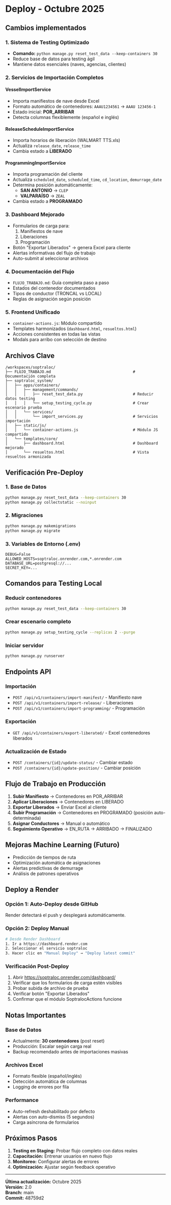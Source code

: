 # Deploy - Octubre 2025

## Cambios implementados

### 1. Sistema de Testing Optimizado
- **Comando:** `python manage.py reset_test_data --keep-containers 30`
- Reduce base de datos para testing ágil
- Mantiene datos esenciales (naves, agencias, clientes)

### 2. Servicios de Importación Completos

#### VesselImportService
- Importa manifiestos de nave desde Excel
- Formato automático de contenedores: `AAAU1234561` → `AAAU 123456-1`
- Estado inicial: **POR_ARRIBAR**
- Detecta columnas flexiblemente (español e inglés)

#### ReleaseScheduleImportService  
- Importa horarios de liberación (WALMART TTS.xls)
- Actualiza `release_date`, `release_time`
- Cambia estado a **LIBERADO**

#### ProgrammingImportService
- Importa programación del cliente
- Actualiza `scheduled_date`, `scheduled_time`, `cd_location`, `demurrage_date`
- Determina posición automáticamente:
  - **SAN ANTONIO** → `CLEP`
  - **VALPARAÍSO** → `ZEAL`
- Cambia estado a **PROGRAMADO**

### 3. Dashboard Mejorado
- Formularios de carga para:
  1. Manifiestos de nave
  2. Liberaciones
  3. Programación
- Botón "Exportar Liberados" → genera Excel para cliente
- Alertas informativas del flujo de trabajo
- Auto-submit al seleccionar archivos

### 4. Documentación del Flujo
- `FLUJO_TRABAJO.md`: Guía completa paso a paso
- Estados del contenedor documentados
- Tipos de conductor (TRONCAL vs LOCAL)
- Reglas de asignación según posición

### 5. Frontend Unificado
- `container-actions.js`: Módulo compartido
- Templates harmonizados (`dashboard.html`, `resueltos.html`)
- Acciones consistentes en todas las vistas
- Modals para arribo con selección de destino

## Archivos Clave

```
/workspaces/soptraloc/
├── FLUJO_TRABAJO.md                                    # Documentación completa
├── soptraloc_system/
│   ├── apps/containers/
│   │   ├── management/commands/
│   │   │   ├── reset_test_data.py                      # Reducir datos testing
│   │   │   └── setup_testing_cycle.py                  # Crear escenario prueba
│   │   └── services/
│   │       └── import_services.py                      # Servicios importación
│   ├── static/js/
│   │   └── container-actions.js                        # Módulo JS compartido
│   └── templates/core/
│       ├── dashboard.html                              # Dashboard mejorado
│       └── resueltos.html                              # Vista resueltos armonizada
```

## Verificación Pre-Deploy

### 1. Base de Datos
```bash
python manage.py reset_test_data --keep-containers 30
python manage.py collectstatic --noinput
```

### 2. Migraciones
```bash
python manage.py makemigrations
python manage.py migrate
```

### 3. Variables de Entorno (.env)
```
DEBUG=False
ALLOWED_HOSTS=soptraloc.onrender.com,*.onrender.com
DATABASE_URL=postgresql://...
SECRET_KEY=...
```

## Comandos para Testing Local

### Reducir contenedores
```bash
python manage.py reset_test_data --keep-containers 30
```

### Crear escenario completo
```bash
python manage.py setup_testing_cycle --replicas 2 --purge
```

### Iniciar servidor
```bash
python manage.py runserver
```

## Endpoints API

### Importación
- `POST /api/v1/containers/import-manifest/` - Manifiesto nave
- `POST /api/v1/containers/import-release/` - Liberaciones
- `POST /api/v1/containers/import-programming/` - Programación

### Exportación
- `GET /api/v1/containers/export-liberated/` - Excel contenedores liberados

### Actualización de Estado
- `POST /containers/{id}/update-status/` - Cambiar estado
- `POST /containers/{id}/update-position/` - Cambiar posición

## Flujo de Trabajo en Producción

1. **Subir Manifiesto** → Contenedores en POR_ARRIBAR
2. **Aplicar Liberaciones** → Contenedores en LIBERADO
3. **Exportar Liberados** → Enviar Excel al cliente
4. **Subir Programación** → Contenedores en PROGRAMADO (posición auto-determinada)
5. **Asignar Conductores** → Manual o automático
6. **Seguimiento Operativo** → EN_RUTA → ARRIBADO → FINALIZADO

## Mejoras Machine Learning (Futuro)
- Predicción de tiempos de ruta
- Optimización automática de asignaciones
- Alertas predictivas de demurrage
- Análisis de patrones operativos

## Deploy a Render

### Opción 1: Auto-Deploy desde GitHub
Render detectará el push y desplegará automáticamente.

### Opción 2: Deploy Manual
```bash
# Desde Render Dashboard
1. Ir a https://dashboard.render.com
2. Seleccionar el servicio soptraloc
3. Hacer clic en "Manual Deploy" → "Deploy latest commit"
```

### Verificación Post-Deploy
1. Abrir https://soptraloc.onrender.com/dashboard/
2. Verificar que los formularios de carga estén visibles
3. Probar subida de archivo de prueba
4. Verificar botón "Exportar Liberados"
5. Confirmar que el módulo SoptralocActions funcione

## Notas Importantes

### Base de Datos
- Actualmente: **30 contenedores** (post reset)
- Producción: Escalar según carga real
- Backup recomendado antes de importaciones masivas

### Archivos Excel
- Formato flexible (español/inglés)
- Detección automática de columnas
- Logging de errores por fila

### Performance
- Auto-refresh deshabilitado por defecto
- Alertas con auto-dismiss (5 segundos)
- Carga asíncrona de formularios

## Próximos Pasos

1. **Testing en Staging:** Probar flujo completo con datos reales
2. **Capacitación:** Entrenar usuarios en nuevo flujo
3. **Monitoreo:** Configurar alertas de errores
4. **Optimización:** Ajustar según feedback operativo

---

**Última actualización:** Octubre 2025  
**Versión:** 2.0  
**Branch:** main  
**Commit:** 48759d2
